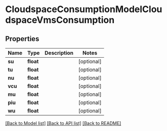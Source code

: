 # CloudspaceConsumptionModelCloudspaceVmsConsumption

## Properties
Name | Type | Description | Notes
------------ | ------------- | ------------- | -------------
**su** | **float** |  | [optional] 
**tu** | **float** |  | [optional] 
**nu** | **float** |  | [optional] 
**vcu** | **float** |  | [optional] 
**mu** | **float** |  | [optional] 
**piu** | **float** |  | [optional] 
**wu** | **float** |  | [optional] 

[[Back to Model list]](../README.md#documentation-for-models) [[Back to API list]](../README.md#documentation-for-api-endpoints) [[Back to README]](../README.md)



